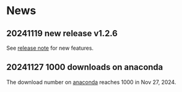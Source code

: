 # News

## 20241119 new release v1.2.6

See [release note](https://gitlab.com/jxzou/mokit/-/releases/v1.2.6) for new features.

## 20241127 1000 downloads on anaconda

The download number on [anaconda](https://anaconda.org/mokit/mokit) reaches 1000 in Nov 27, 2024.